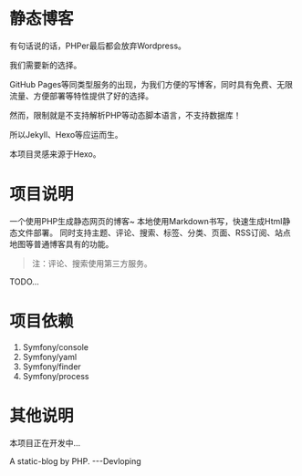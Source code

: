 # 静态博客

有句话说的话，PHPer最后都会放弃Wordpress。

我们需要新的选择。

GitHub Pages等同类型服务的出现，为我们方便的写博客，同时具有免费、无限流量、方便部署等特性提供了好的选择。

然而，限制就是不支持解析PHP等动态脚本语言，不支持数据库！

所以Jekyll、Hexo等应运而生。

本项目灵感来源于Hexo。

# 项目说明
一个使用PHP生成静态网页的博客~
本地使用Markdown书写，快速生成Html静态文件部署。
同时支持主题、评论、搜索、标签、分类、页面、RSS订阅、站点地图等普通博客具有的功能。
> 注：评论、搜索使用第三方服务。

TODO...

# 项目依赖

1. Symfony/console
2. Symfony/yaml
3. Symfony/finder
4. Symfony/process

# 其他说明

本项目正在开发中...



A static-blog by PHP. ---Devloping
